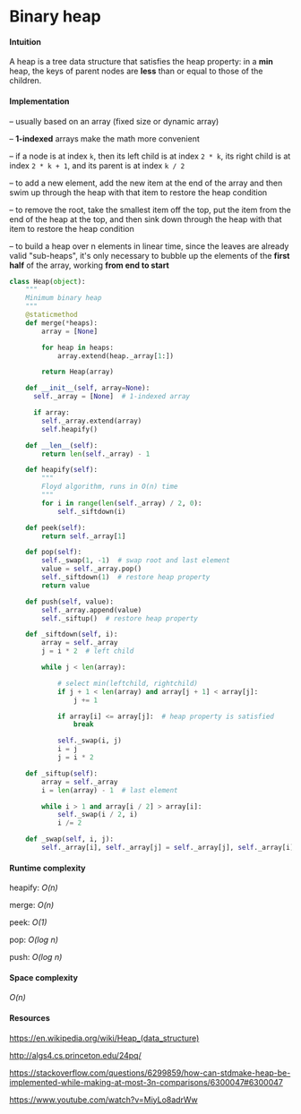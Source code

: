 # Binary heap

#### Intuition

A heap is a tree data structure that satisfies the heap property: in a **min** heap, the keys of parent nodes are **less** than or equal to those of the children.


#### Implementation

– usually based on an array (fixed size or dynamic array)

– **1-indexed** arrays make the math more convenient

– if a node is at index `k`, then its left child is at index `2 * k`, its right child is at index `2 * k + 1`, and its parent is at index `k / 2`

– to add a new element, add the new item at the end of the array and then swim up through the heap with that item to restore the heap condition

– to remove the root, take the smallest item off the top, put the item from the end of the heap at the top, and then sink down through the heap with that item to restore the heap condition

– to build a heap over n elements in linear time, since the leaves are already valid "sub-heaps", it's only necessary to bubble up the elements of the **first half** of the array, working **from end to start**

```python
class Heap(object):
    """
    Minimum binary heap
    """
    @staticmethod
    def merge(*heaps):
        array = [None]

        for heap in heaps:
            array.extend(heap._array[1:])

        return Heap(array)

    def __init__(self, array=None):
      self._array = [None]  # 1-indexed array

      if array:
        self._array.extend(array)
        self.heapify()

    def __len__(self):
        return len(self._array) - 1

    def heapify(self):
        """
        Floyd algorithm, runs in O(n) time
        """
        for i in range(len(self._array) / 2, 0):
            self._siftdown(i)

    def peek(self):
        return self._array[1]

    def pop(self):
        self._swap(1, -1)  # swap root and last element
        value = self._array.pop()
        self._siftdown(1)  # restore heap property
        return value

    def push(self, value):
        self._array.append(value)
        self._siftup()  # restore heap property

    def _siftdown(self, i):
        array = self._array
        j = i * 2  # left child

        while j < len(array):

            # select min(leftchild, rightchild)
            if j + 1 < len(array) and array[j + 1] < array[j]:
                j += 1

            if array[i] <= array[j]:  # heap property is satisfied
                break

            self._swap(i, j)
            i = j
            j = i * 2

    def _siftup(self):
        array = self._array
        i = len(array) - 1  # last element

        while i > 1 and array[i / 2] > array[i]:
            self._swap(i / 2, i)
            i /= 2

    def _swap(self, i, j):
        self._array[i], self._array[j] = self._array[j], self._array[i]
```


#### Runtime complexity

heapify: *O(n)*

merge: *O(n)*

peek: *O(1)*

pop: *O(log n)*

push: *O(log n)*


#### Space complexity

*O(n)*


#### Resources

https://en.wikipedia.org/wiki/Heap_(data_structure)

http://algs4.cs.princeton.edu/24pq/

https://stackoverflow.com/questions/6299859/how-can-stdmake-heap-be-implemented-while-making-at-most-3n-comparisons/6300047#6300047

https://www.youtube.com/watch?v=MiyLo8adrWw
